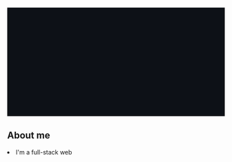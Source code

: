 <p align="center">
  <img src="https://github.com/Ginhu/Ginhu/blob/main/assets/greetings2.gif" alt="Hi, I'm Sérgio 👋 Welcome to my gitHub Page ❤️">
</p>

## About me
<li> I'm a full-stack web
